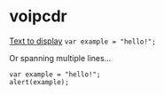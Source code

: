 # voipcdr
[Text to display](http://www.example.com)
`var example = "hello!";`

Or spanning multiple lines...

```
var example = "hello!";
alert(example);
```
